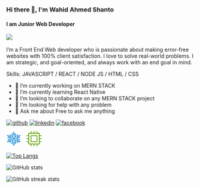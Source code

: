 ### Hi there 👋, I'm Wahid Ahmed Shanto
#### I am Junior Web Developer
![](https://komarev.com/ghpvc/?username=wahid137&style=flat-square)

I’m a Front End Web developer who is passionate about making error-free websites with 100% client satisfaction. I love to solve real-world problems. I am strategic, and goal-oriented, and always work with an end goal in mind.

Skills: JAVASCRIPT / REACT / NODE JS / HTML / CSS

- 🔭 I’m currently working on MERN STACK 
- 🌱 I’m currently learning React Native 
- 👯 I’m looking to collaborate on any MERN STACK project 
- 🤔 I’m looking for help with any problem 
- 💬 Ask me about Free to ask me anything 


[<img src='https://cdn.jsdelivr.net/npm/simple-icons@3.0.1/icons/github.svg' alt='github' height='40'>](https://github.com/Wahid137)  [<img src='https://cdn.jsdelivr.net/npm/simple-icons@3.0.1/icons/linkedin.svg' alt='linkedin' height='40'>](https://www.linkedin.com/in/wahid-ahmed-shanto-52b47a219//)  [<img src='https://cdn.jsdelivr.net/npm/simple-icons@3.0.1/icons/facebook.svg' alt='facebook' height='40'>](https://www.facebook.com/wahidahmed.shanto.7)  

<a href='https://archiveprogram.github.com/'><img src='https://raw.githubusercontent.com/acervenky/animated-github-badges/master/assets/acbadge.gif' width='40' height='40'></a> <a href='https://docs.github.com/en/developers'><img src='https://raw.githubusercontent.com/acervenky/animated-github-badges/master/assets/devbadge.gif' width='40' height='40'></a> 

[![Top Langs](https://github-readme-stats.vercel.app/api/top-langs/?username=Wahid137)](https://github.com/anuraghazra/github-readme-stats)

![GitHub stats](https://github-readme-stats.vercel.app/api?username=Wahid137&show_icons=true&count_private=true)  

![GitHub streak stats](https://streak-stats.demolab.com/?user=Wahid137)  


